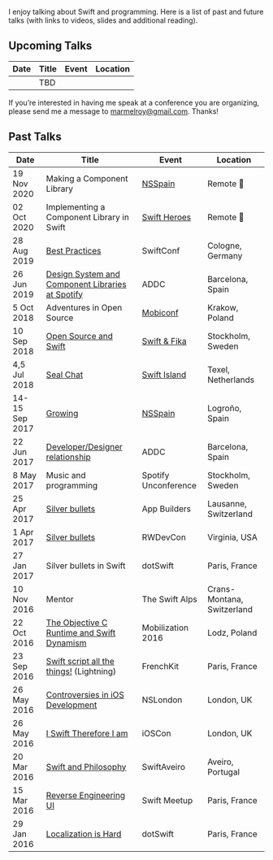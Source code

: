 I enjoy talking about Swift and programming. Here is a list of past and future talks (with links to videos, slides and additional reading). 

## Upcoming Talks

| Date        | Title | Event | Location |
| ----------- | ----- | ----- | -------- |
|  | TBD |  |  |


If you’re interested in having me speak at a conference you are organizing, please send me a message to <marmelroy@gmail.com>. Thanks!

## Past Talks

| Date        | Title | Event | Location |
| ----------- | ----- | ----- | -------- |
| 19 Nov 2020 | Making a Component Library | [NSSpain](https://www.nsspain.com) | Remote 🦠 |
| 02 Oct 2020 | Implementing a Component Library in Swift | [Swift Heroes](https://swiftheroes.com) | Remote 🦠 |
| 28 Aug 2019 | [Best Practices](https://www.youtube.com/watch?v=nIHfhPozB3k) | SwiftConf | Cologne, Germany |
| 26 Jun 2019 | [Design System and Component Libraries at Spotify](https://www.youtube.com/watch?v=ZgNuA9Ra9a0) | ADDC | Barcelona, Spain |
| 5 Oct 2018 | Adventures in Open Source | [Mobiconf](https://2018.mobiconf.org) | Krakow, Poland |
| 10 Sep 2018 | [Open Source and Swift](https://www.youtube.com/watch?v=Fj6iFCZ800U) | [Swift & Fika](http://www.swiftandfika.com) | Stockholm, Sweden |
| 4,5 Jul 2018 | [Seal Chat](https://github.com/SwiftIsland/SealChat) | [Swift Island](https://swiftisland.nl) | Texel, Netherlands |
| 14-15 Sep 2017 | [Growing](https://vimeo.com/235141627) | [NSSpain](https://2017.nsspain.com) | Logroño, Spain |
| 22 Jun 2017 | [Developer/Designer relationship](https://www.youtube.com/watch?v=yPtsoKpVIo0) | ADDC | Barcelona, Spain |
| 8 May 2017 | Music and programming | Spotify Unconference | Stockholm, Sweden |
| 25 Apr 2017 | [Silver bullets](https://www.youtube.com/watch?v=zUABfqFOb2Q) | App Builders | Lausanne, Switzerland |
| 1 Apr 2017 | [Silver bullets](https://www.raywenderlich.com/282-rwdevcon-2017-inspiration-talk-silver-bullets-and-hype-by-roy-marmelstein) | RWDevCon | Virginia, USA |
| 27 Jan 2017 | Silver bullets in Swift | dotSwift | Paris, France |
| 10 Nov 2016 | Mentor | The Swift Alps | Crans-Montana, Switzerland |
| 22 Oct 2016 | [The Objective C Runtime and Swift Dynamism](https://www.youtube.com/watch?v=HNE4ukOYfy8) | Mobilization 2016 | Lodz, Poland |
| 23 Sep 2016 | [Swift script all the things!](https://www.youtube.com/watch?v=KnzWG0oRYGE) (Lightning) | FrenchKit | Paris, France |
| 26 May 2016 | [Controversies in iOS Development](https://github.com/marmelroy/Talks/tree/master/2016/NSLondon) | NSLondon | London, UK |
| 26 May 2016 | [I Swift Therefore I am](https://github.com/marmelroy/Talks/tree/master/2016/iOS%20Con) | iOSCon | London, UK |
| 20 Mar 2016 | [Swift and Philosophy](https://www.youtube.com/watch?v=DmznMIe9Vfc) | SwiftAveiro | Aveiro, Portugal |
| 15 Mar 2016 | [Reverse Engineering UI](https://github.com/marmelroy/Talks/tree/master/2016/ParisSwift) | Swift Meetup | Paris, France |
| 29 Jan 2016 | [Localization is Hard](https://github.com/marmelroy/Talks/tree/master/2016/DotSwift) | dotSwift | Paris, France |
